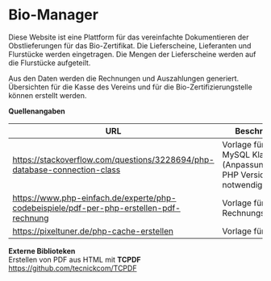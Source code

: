 # Bio-Manager
Diese Website ist eine Plattform für das vereinfachte Dokumentieren der Obstlieferungen für das Bio-Zertifikat.
Die Lieferscheine, Lieferanten und Flurstücke werden eingetragen. Die Mengen der Lieferscheine werden auf die Flurstücke aufgeteilt.

Aus den Daten werden die Rechnungen und Auszahlungen generiert. Übersichten für die Kasse des Vereins und für die Bio-Zertifizierungstelle können erstellt werden.

**Quellenangaben**

| URL | Beschreibung |
|---|---|
| https://stackoverflow.com/questions/3228694/php-database-connection-class | Vorlage für die MySQL Klasse  (Anpassung an neue PHP Version notwendig) |
| https://www.php-einfach.de/experte/php-codebeispiele/pdf-per-php-erstellen-pdf-rechnung | Vorlage für Rechnungserstellung |
| https://pixeltuner.de/php-cache-erstellen | Vorlage für Caching |

**Externe Biblioteken**  
Erstellen von PDF aus HTML mit **TCPDF** https://github.com/tecnickcom/TCPDF
